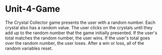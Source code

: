 # Unit-4-Game

The Crystal Collector game presents the user with a random number. Each crystal also has a random value. The user clicks on the crystals until they add up to the random number that the game initially presented. If the user's total matches the random number, the user wins. If the user's total goes over the random number, the user loses. After a win or loss, all of the random variables reset. 